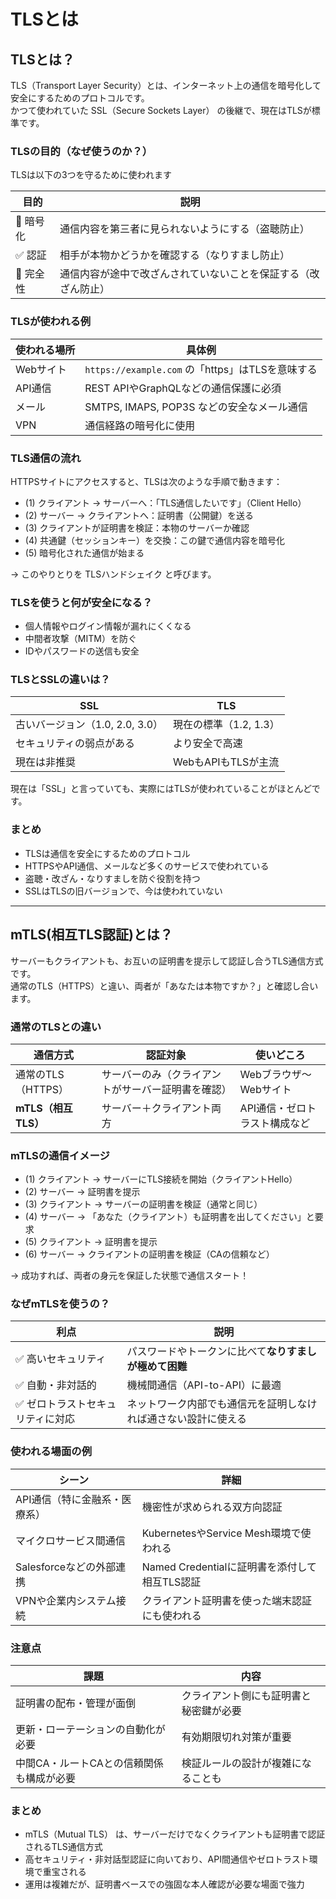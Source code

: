# TLSとは
## TLSとは？
TLS（Transport Layer Security）とは、インターネット上の通信を暗号化して安全にするためのプロトコルです。  
かつて使われていた SSL（Secure Sockets Layer） の後継で、現在はTLSが標準です。

### TLSの目的（なぜ使うのか？）
TLSは以下の3つを守るために使われます

| 目的     | 説明                              |
| ------ | ------------------------------- |
| 🔐 暗号化 | 通信内容を第三者に見られないようにする（盗聴防止）       |
| ✅ 認証   | 相手が本物かどうかを確認する（なりすまし防止）         |
| 🧾 完全性 | 通信内容が途中で改ざんされていないことを保証する（改ざん防止） |

### TLSが使われる例
| 使われる場所 | 具体例                                     |
| ------ | --------------------------------------- |
| Webサイト | `https://example.com` の「https」はTLSを意味する |
| API通信  | REST APIやGraphQLなどの通信保護に必須              |
| メール    | SMTPS, IMAPS, POP3S などの安全なメール通信         |
| VPN    | 通信経路の暗号化に使用                             |

### TLS通信の流れ
HTTPSサイトにアクセスすると、TLSは次のような手順で動きます：

- (1) クライアント → サーバーへ：「TLS通信したいです」（Client Hello）
- (2) サーバー → クライアントへ：証明書（公開鍵）を送る
- (3) クライアントが証明書を検証：本物のサーバーか確認
- (4) 共通鍵（セッションキー）を交換：この鍵で通信内容を暗号化
- (5) 暗号化された通信が始まる

→ このやりとりを TLSハンドシェイク と呼びます。

### TLSを使うと何が安全になる？
- 個人情報やログイン情報が漏れにくくなる
- 中間者攻撃（MITM）を防ぐ
- IDやパスワードの送信も安全

### TLSとSSLの違いは？
| SSL                    | TLS             |
| ---------------------- | --------------- |
| 古いバージョン（1.0, 2.0, 3.0） | 現在の標準（1.2, 1.3） |
| セキュリティの弱点がある           | より安全で高速         |
| 現在は非推奨                 | WebもAPIもTLSが主流  |

現在は「SSL」と言っていても、実際にはTLSが使われていることがほとんどです。

### まとめ
- TLSは通信を安全にするためのプロトコル
- HTTPSやAPI通信、メールなど多くのサービスで使われている
- 盗聴・改ざん・なりすましを防ぐ役割を持つ
- SSLはTLSの旧バージョンで、今は使われていない

----
## mTLS(相互TLS認証)とは？
サーバーもクライアントも、お互いの証明書を提示して認証し合うTLS通信方式です。  
通常のTLS（HTTPS）と違い、両者が「あなたは本物ですか？」と確認し合います。

### 通常のTLSとの違い
| 通信方式            | 認証対象                      | 使いどころ            |
| --------------- | ------------------------- | ---------------- |
| 通常のTLS（HTTPS）   | サーバーのみ（クライアントがサーバー証明書を確認） | Webブラウザ〜Webサイト   |
| **mTLS（相互TLS）** | サーバー＋クライアント両方             | API通信・ゼロトラスト構成など |

### mTLSの通信イメージ
- (1) クライアント → サーバーにTLS接続を開始（クライアントHello）
- (2) サーバー → 証明書を提示
- (3) クライアント → サーバーの証明書を検証（通常と同じ）
- (4) サーバー → 「あなた（クライアント）も証明書を出してください」と要求
- (5) クライアント → 証明書を提示
- (6) サーバー → クライアントの証明書を検証（CAの信頼など）

→ 成功すれば、両者の身元を保証した状態で通信スタート！

### なぜmTLSを使うの？
| 利点                | 説明                              |
| ----------------- | ------------------------------- |
| ✅ 高いセキュリティ        | パスワードやトークンに比べて**なりすましが極めて困難**   |
| ✅ 自動・非対話的         | 機械間通信（API-to-API）に最適            |
| ✅ ゼロトラストセキュリティに対応 | ネットワーク内部でも通信元を証明しなければ通さない設計に使える |

### 使われる場面の例
| シーン               | 詳細                               |
| ----------------- | -------------------------------- |
| API通信（特に金融系・医療系）  | 機密性が求められる双方向認証                   |
| マイクロサービス間通信       | KubernetesやService Mesh環境で使われる   |
| Salesforceなどの外部連携 | Named Credentialに証明書を添付して相互TLS認証 |
| VPNや企業内システム接続     | クライアント証明書を使った端末認証にも使われる          |

### 注意点
| 課題                     | 内容                  |
| ---------------------- | ------------------- |
| 証明書の配布・管理が面倒           | クライアント側にも証明書と秘密鍵が必要 |
| 更新・ローテーションの自動化が必要      | 有効期限切れ対策が重要         |
| 中間CA・ルートCAとの信頼関係も構成が必要 | 検証ルールの設計が複雑になることも   |

### まとめ
- mTLS（Mutual TLS） は、サーバーだけでなくクライアントも証明書で認証されるTLS通信方式
- 高セキュリティ・非対話型認証に向いており、API間通信やゼロトラスト環境で重宝される
- 運用は複雑だが、証明書ベースでの強固な本人確認が必要な場面で強力




